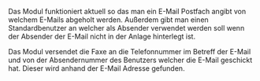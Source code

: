 Das Modul funktioniert aktuell so das man ein E-Mail Postfach angibt von welchem E-Mails abgeholt werden. Außerdem gibt man einen Standardbenutzer an welcher als Absender verwendet werden soll wenn der Absender der E-Mail nicht in der Anlage hinterlegt ist.

Das Modul versendet die Faxe an die Telefonnummer im Betreff der E-Mail und von der Absendernummer des Benutzers welcher die E-Mail geschickt hat. Dieser wird anhand der E-Mail Adresse gefunden.
